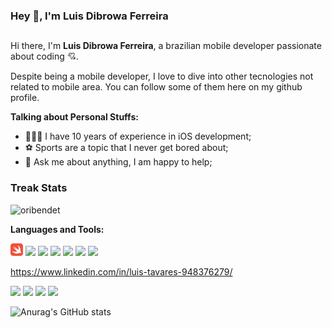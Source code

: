 ### Hey 👋, I'm Luis Dibrowa Ferreira

##

Hi there, I'm **Luis Dibrowa Ferreira**, a brazilian mobile developer passionate about coding 💘.

Despite being a mobile developer, I love to dive into other tecnologies not related to mobile area. You can follow some of them here on my github profile. 


**Talking about Personal Stuffs:**

- 👨🏽‍💻 I have 10 years of experience in iOS development; 
- ⚽️ Sports are a topic that I never get bored about;
- 💬 Ask me about anything, I am happy to help;

### Treak Stats
 
<img src="https://github-readme-streak-stats.herokuapp.com/?user=luistferreira&theme=algolia" alt="oribendet"  />

</div>

**Languages and Tools:**  

<code><img height="20" src="https://raw.githubusercontent.com/github/explore/80688e429a7d4ef2fca1e82350fe8e3517d3494d/topics/swift/swift.png"></code>
<code><img height="20" src="https://cdn.jsdelivr.net/gh/devicons/devicon/icons/objectivec/objectivec-plain.svg"></code>
<code><img height="20" src="https://cdn.jsdelivr.net/gh/devicons/devicon/icons/mysql/mysql-original.svg"></code>
<code><img height="20" src="https://cdn.jsdelivr.net/gh/devicons/devicon/icons/postgresql/postgresql-original.svg"></code>
<code><img height="20" src="https://cdn.jsdelivr.net/gh/devicons/devicon/icons/spring/spring-original.svg"></code>
<code><img height="20" src="https://github.com/luistferreira/luistferreira/assets/43574128/aaa1e391-eb87-4312-9bd6-daeb9608b4ba"></code>
<code><img height="20" src="https://cdn.jsdelivr.net/gh/devicons/devicon/icons/kotlin/kotlin-original.svg"></code>

https://www.linkedin.com/in/luis-tavares-948376279/

<div> 
  <a href="https://instagram.com/luis_henrique_ferreira13?igshid=NGVhN2U2NjQ0Yg==" target="_blank"><img src="https://img.shields.io/badge/-Instagram-%23E4405F?style=for-the-badge&logo=instagram&logoColor=white" target="_blank"></a>
  <a href="https://wa.me/5511947006990?text=github" target="_blank"><img src="https://img.shields.io/badge/WhatsApp-25D366?style=for-the-badge&logo=whatsapp&logoColor=white" target="_blank"></a> 
  <a href = "mailto:luisdibrowa@icloud.com"><img src="https://img.shields.io/badge/-Gmail-%23333?style=for-the-badge&logo=gmail&logoColor=white" target="_blank"></a>
  <a href="https://www.linkedin.com/in/luis-ferreira-b17aa9301/" target="_blank"><img src="https://img.shields.io/badge/-LinkedIn-%230077B5?style=for-the-badge&logo=linkedin&logoColor=white" target="_blank"></a> 
</div>

![Anurag's GitHub stats](https://github-readme-stats.vercel.app/api?username=luistferreira&include_all_commits=true&count_private=true&show_icons=true&theme=dracula)
